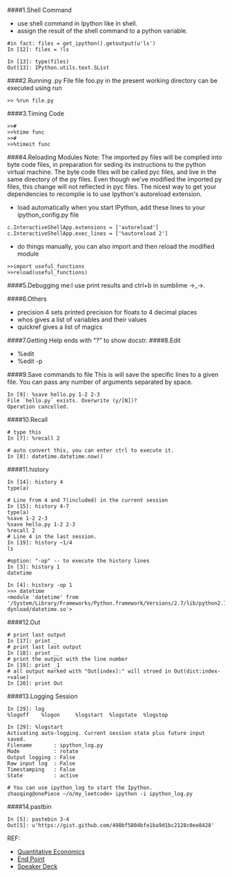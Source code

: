 ####1.Shell Command
* use shell command in Ipython like in shell.
* assign the result of the shell command to a python variable.

~~~
#in fact: files = get_ipython().getoutput(u'ls')
In [12]: files = !ls

In [13]: type(files)
Out[13]: IPython.utils.text.SList
~~~
####2.Running .py File
file foo.py in the present working directory can be executed using run

~~~shell
>> %run file.py
~~~
####3.Timing Code
~~~shell
>>#
>>%time func
>>#
>>%timeit func
~~~

####4.Reloading Modules
Note: The imported py files will be complied into byte code files, in preparation for seding its instructions to the python virtual machine. The byte code files will be called pyc files, and live in the same directory of the py files.
Even though we've modified the imported py files, this change will not reflected in pyc files.
The nicest way to get your dependencies to recomplie is to use Ipython's autoreload extension.

* load automatically when you start IPython, add these lines to your ipython_config.py file

~~~
c.InteractiveShellApp.extensions = ['autoreload']
c.InteractiveShellApp.exec_lines = ['%autoreload 2']
~~~

* do things manually, you can also import and then reload the modified module

~~~shell
>>import useful_functions
>>reload(useful_functions)
~~~

####5.Debugging
me:I use print results and ctrl+b in sumblime ->_->.

####6.Others
* precision 4 sets printed precision for floats to 4 decimal places
* whos gives a list of variables and their values
* quickref gives a list of magics

####7.Getting Help
ends with "?" to show docstr.
####8.Edit

* %edit
* %edit -p

####9.Save commands to file
This is will save the specific lines to a given file. You can pass any number of arguments separated by space.

~~~
In [9]: %save hello.py 1-2 2-3
File `hello.py` exists. Overwrite (y/[N])?
Operation cancelled.
~~~
####10.Recall
~~~
# type this
In [7]: %recall 2

# auto convert this, you can enter ctrl to execute it.
In [8]: datetime.datetime.now()
~~~
####11.history
~~~
In [14]: history 4
type(a)

# Line from 4 and 7(included) in the current session
In [15]: history 4-7
type(a)
%save 1-2 2-3
%save hello.py 1-2 2-3
%recall 2
# Line 4 in the last session.
In [19]: history ~1/4
ls

#option: "-op" -- to execute the history lines
In [3]: history 1
datetime

In [4]: history -op 1
>>> datetime
<module 'datetime' from '/System/Library/Frameworks/Python.framework/Versions/2.7/lib/python2.7/lib-dynload/datetime.so'>
~~~
####12.Out
~~~ipython
# print last output
In [17]: print _
# print last last output
In [18]: print __
# print the output with the line number
In [19]: print _1
# all output marked with "Out[index]:" will stroed in Out(dict:index->value)
In [20]: print Out
~~~
####13.Logging Session
~~~
In [29]: log
%logoff    %logon     %logstart  %logstate  %logstop

In [29]: %logstart
Activating auto-logging. Current session state plus future input saved.
Filename       : ipython_log.py
Mode           : rotate
Output logging : False
Raw input log  : False
Timestamping   : False
State          : active

# You can use ipython_log to start the Ipython.
zhaoqing@onePiece ~/o/my_leetcode> ipython -i ipython_log.py
~~~
####14.pastbin
~~~
In [5]: pastebin 3-4
Out[5]: u'https://gist.github.com/498bf5804bfe1ba9d1bc2128c0ee8428'
~~~
REF:

* [Quantitative Economics](http://quant-econ.net/py/ipython.html)
* [End Point](http://blog.endpoint.com/2015/06/ipython-tips-and-tricks.html)
* [Speaker Deck](https://speakerdeck.com/zsiciarz/ipython-tips-tricks-magic)